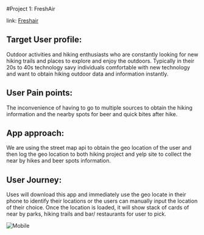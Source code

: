 #Project 1: FreshAir

link: [Freshair](https://clubkemp.github.io/freshair/)


## Target User profile:
Outdoor activities and hiking enthusiasts who are constantly looking for new hiking trails and places to explore and enjoy the outdoors. Typically in their 20s to 40s technology savy individuals comfortable with new technology and want to obtain hiking outdoor data and information instantly.

## User Pain points: 
The inconvenience of having to go to multiple sources to obtain the hiking information and the nearby spots for beer and quick bites after hike. 

## App approach:
We are using the street map api to obtain the geo location of the user and then log the geo location to both hiking project and yelp site to collect the near by hikes and beer spots information.  

## User Journey:
Uses will download this app and immediately use the geo locate in their phone to identify their locations or the users can manually input the location of their choice. Once the location is loaded, it will show stack of cards of near by parks, hiking trails and bar/ restaurants for user to pick. 

![Mobile](images/FreshAir.gif)

